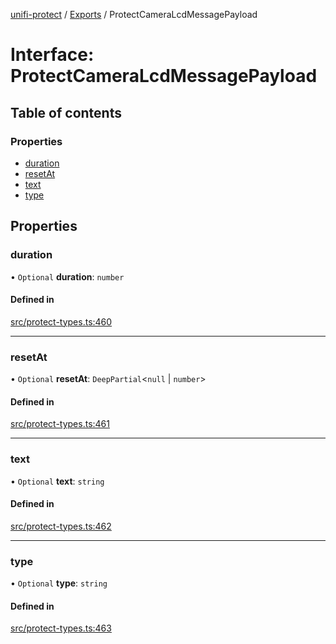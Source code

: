 [unifi-protect](../README.md) / [Exports](../modules.md) / ProtectCameraLcdMessagePayload

# Interface: ProtectCameraLcdMessagePayload

## Table of contents

### Properties

- [duration](ProtectCameraLcdMessagePayload.md#duration)
- [resetAt](ProtectCameraLcdMessagePayload.md#resetat)
- [text](ProtectCameraLcdMessagePayload.md#text)
- [type](ProtectCameraLcdMessagePayload.md#type)

## Properties

### duration

• `Optional` **duration**: `number`

#### Defined in

[src/protect-types.ts:460](https://github.com/hjdhjd/unifi-protect/blob/12bffbb/src/protect-types.ts#L460)

___

### resetAt

• `Optional` **resetAt**: `DeepPartial`\<``null`` \| `number`\>

#### Defined in

[src/protect-types.ts:461](https://github.com/hjdhjd/unifi-protect/blob/12bffbb/src/protect-types.ts#L461)

___

### text

• `Optional` **text**: `string`

#### Defined in

[src/protect-types.ts:462](https://github.com/hjdhjd/unifi-protect/blob/12bffbb/src/protect-types.ts#L462)

___

### type

• `Optional` **type**: `string`

#### Defined in

[src/protect-types.ts:463](https://github.com/hjdhjd/unifi-protect/blob/12bffbb/src/protect-types.ts#L463)
